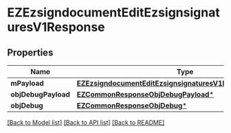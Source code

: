 # EZEzsigndocumentEditEzsignsignaturesV1Response

## Properties
Name | Type | Description | Notes
------------ | ------------- | ------------- | -------------
**mPayload** | [**EZEzsigndocumentEditEzsignsignaturesV1ResponseMPayload***](EZEzsigndocumentEditEzsignsignaturesV1ResponseMPayload.md) |  | 
**objDebugPayload** | [**EZCommonResponseObjDebugPayload***](EZCommonResponseObjDebugPayload.md) |  | [optional] 
**objDebug** | [**EZCommonResponseObjDebug***](EZCommonResponseObjDebug.md) |  | [optional] 

[[Back to Model list]](../README.md#documentation-for-models) [[Back to API list]](../README.md#documentation-for-api-endpoints) [[Back to README]](../README.md)



